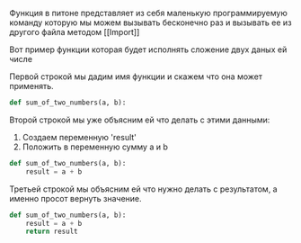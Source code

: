Функция в питоне представляет из себя маленькую программируемую команду которую мы можем вызывать бесконечно раз и вызывать ее из другого файла методом [[Import]] 

Вот пример функции которая будет исполнять сложение двух даных ей числе 

Первой строкой мы дадим имя функции и скажем что она может применять.

```python
def sum_of_two_numbers(a, b):
```

Второй строкой мы уже объясним ей что делать с этими данными:
1. Создаем переменную 'result' 
2. Положить в переменную сумму a и b

```python
def sum_of_two_numbers(a, b):
	result = a + b
```

Третьей строкой мы объясним ей что нужно делать с результатом, а именно просот вернуть значение.

```python
def sum_of_two_numbers(a, b):
	result = a + b
	return result
```